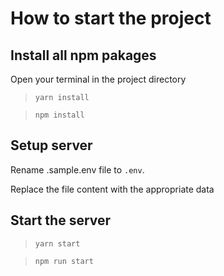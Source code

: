 # How to start the project
## Install all npm pakages
Open your terminal in the project directory
> ```yarn install``` 

> ```npm install```
 
## Setup server
Rename .sample.env file to ``.env``.

Replace the file content with the appropriate data

## Start the server
> ```yarn start```

> ```npm run start```

